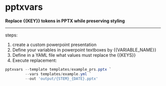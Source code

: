 # pptxvars

**Replace {{KEY}} tokens in PPTX while preserving styling**

---

steps:

1. create a custom powerpoint presentation
2. Define your variables in powerpoint textboxes by {{VARIABLE_NAME}}
3. Define in a YAML file what values must replace the {{KEYS}}
4. Execute replacement:

```PowerShell
pptxvars --template templates/example_prs.pptx `
         --vars templates/example.yml `
         --out 'output/{STEM}_{DATE}.pptx'
```

